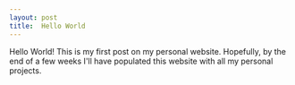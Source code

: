 ```yaml
---
layout: post
title:  Hello World
---
```


Hello World! This is my first post on my personal website.
Hopefully, by the end of a few weeks I'll have populated this website with all my personal projects.